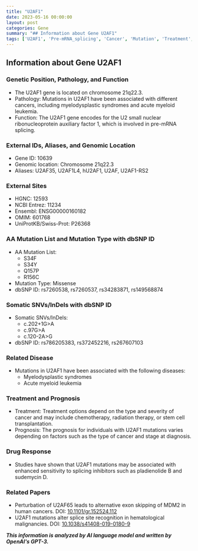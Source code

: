 ```yaml
---
title: "U2AF1"
date: 2023-05-16 00:00:00
layout: post
categories: Gene
summary: "## Information about Gene U2AF1"
tags: ['U2AF1', 'Pre-mRNA_splicing', 'Cancer', 'Mutation', 'Treatment', 'Prognosis', 'Drug_response', 'Alternative_splicing']
---
```


## Information about Gene U2AF1

### Genetic Position, Pathology, and Function
- The U2AF1 gene is located on chromosome 21q22.3.
- Pathology: Mutations in U2AF1 have been associated with different cancers, including myelodysplastic syndromes and acute myeloid leukemia.
- Function: The U2AF1 gene encodes for the U2 small nuclear ribonucleoprotein auxiliary factor 1, which is involved in pre-mRNA splicing.

### External IDs, Aliases, and Genomic Location
- Gene ID: 10639
- Genomic location: Chromosome 21q22.3
- Aliases: U2AF35, U2AF1L4, hU2AF1, U2AF, U2AF1-RS2

### External Sites
- HGNC: 12593
- NCBI Entrez: 11234
- Ensembl: ENSG00000160182
- OMIM: 601768
- UniProtKB/Swiss-Prot: P26368

### AA Mutation List and Mutation Type with dbSNP ID
- AA Mutation List:
     * S34F
     * S34Y
     * Q157P
     * R156C
- Mutation Type: Missense
- dbSNP ID: rs7260538, rs7260537, rs34283871, rs149568874

### Somatic SNVs/InDels with dbSNP ID
- Somatic SNVs/InDels:
     * c.202+1G>A
     * c.97G>A
     * c.120-2A>G
- dbSNP ID: rs786205383, rs372452216, rs267607103

### Related Disease
- Mutations in U2AF1 have been associated with the following diseases:
     * Myelodysplastic syndromes
     * Acute myeloid leukemia
     
### Treatment and Prognosis
- Treatment: Treatment options depend on the type and severity of cancer and may include chemotherapy, radiation therapy, or stem cell transplantation.
- Prognosis: The prognosis for individuals with U2AF1 mutations varies depending on factors such as the type of cancer and stage at diagnosis.

### Drug Response
- Studies have shown that U2AF1 mutations may be associated with enhanced sensitivity to splicing inhibitors such as pladienolide B and sudemycin D.

### Related Papers
- Perturbation of U2AF65 leads to alternative exon skipping of MDM2 in human cancers. DOI: [10.1101/gr.152524.112]([Click](https://doi.org/10.1101/gr.152524.112).)
- U2AF1 mutations alter splice site recognition in hematological malignancies. DOI: [10.1038/s41408-019-0180-9]([Click](https://doi.org/10.1038/s41408-019-0180-9).)

**_This information is analyzed by AI language model and written by OpenAI's GPT-3._**